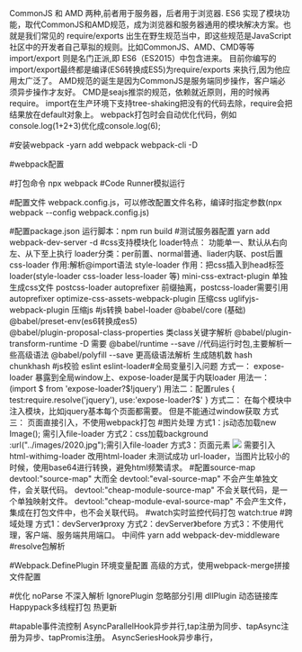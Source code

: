 CommonJS 和 AMD 两种,前者用于服务器，后者用于浏览器.
ES6 实现了模块功能，取代CommonJS和AMD规范，成为浏览器和服务器通用的模块解决方案。也就是我们常见的
require/exports 出生在野生规范当中，即这些规范是JavaScript社区中的开发者自己草拟的规则。比如CommonJS、AMD、CMD等等
import/export 则是名门正派,即 ES6（ES2015）中包含进来。
目前你编写的import/export最终都是编译(ES6转换成ES5)为require/exports 来执行,因为他应用太广泛了。
AMD规范的诞生是因为CommonJS是服务端同步操作，客户端必须异步操作才友好。
CMD是seajs推崇的规范，依赖就近原则，用的时候再require。
import在生产环境下支持tree-shaking把没有的代码去除，require会把结果放在default对象上。
webpack打包时会自动优化代码，例如console.log(1+2+3)优化成console.log(6);

#安装webpack
    -yarn add webpack webpack-cli -D

#webpack配置

#打包命令
    npx webpack
#Code Runner模拟运行

#配置文件
    webpack.config.js，可以修改配置文件名称，编译时指定参数(npx webpack --config  webpack.config.js)

#配置package.json 
    运行脚本：npm run build 
#测试服务器配置
    yarn add webpack-dev-server -d
#css支持模块化
    loader特点： 功能单一、默认从右向左、从下至上执行
    loader分类：per前置、normal普通、liader内联、post后置
    css-loader 作用:解析@import语法 
    style-loader 作用：把css插入到head标签
    loader(style-loader     css-loader    less-loader  等)
    mini-css-extract-plugin 单独生成css文件
    postcss-loader  autoprefixer    前缀抽离，postcss-loader需要引用autoprefixer
    optimize-css-assets-webpack-plugin      压缩css
    uglifyjs-webpack-plugin     压缩js
#js转换
    babel-loader    @babel/core (基础)    @babel/preset-env(es6转换成es5)    
    @babel/plugin-proposal-class-properties  类class关键字解析
    @babel/plugin-transform-runtime -D 需要 @babel/runtime --save  //代码运行时包,主要解析一些高级语法
    @babel/polyfill --save  更高级语法解析
    生成随机数  hash  chunkhash 
#js校验
    eslint  eslint-loader#全局变量引入问题
    方式一：
        expose-loader 暴露到全局window上、expose-loader是属于内联loader
        用法一：(import $ from 'expose-loader?$!jquery')
        用法二：配置rules
            {
                test:require.resolve('jquery'),
                use:'expose-loader?$'
            }
    方式二：
        在每个模块中注入模块，比如jquery基本每个页面都需要。 但是不能通过window获取
    方式三：
        页面直接引入，不使用webpack打包
#图片处理
    方式1：js动态加载new Image(); 需引入file-loader
    方式2：css加载background :url("../images/2020.jpg");需引入file-loader
    方式3：页面元素 <img src="../images/zyx.png" /> 需要引入html-withimg-loader 改用html-loader 未测试成功
    url-loader，当图片比较小的时候，使用base64进行转换，避免html频繁请求。
#配置source-map
    devtool:"source-map"    大而全
    devtool:"eval-source-map" 不会产生单独文件，会关联代码。
    devtool:"cheap-module-source-map"  不会关联代码，是一个单独映射文件。
    devtool:"cheap-module-eval-source-map" 不会产生文件，集成在打包文件中，也不会关联代码。
#watch实时监控代码打包
    watch:true
#跨域处理
    方式1：devServer》proxy
    方式2：devServer》before
    方式3：不使用代理，客户端、服务端共用端口。
        中间件 yarn add webpack-dev-middleware
#resolve包解析

#Webpack.DefinePlugin 环境变量配置
    高级的方式，使用webpack-merge拼接文件配置

#优化
    noParse 不深入解析
    IgnorePlugin 忽略部分引用
    dllPlugin 动态链接库
    Happypack多线程打包
    热更新

#tapable事件流控制
    AsyncParallelHook异步并行,tap注册为同步、tapAsync注册为异步、tapPromis注册。
    AsyncSeriesHook异步串行，
    

